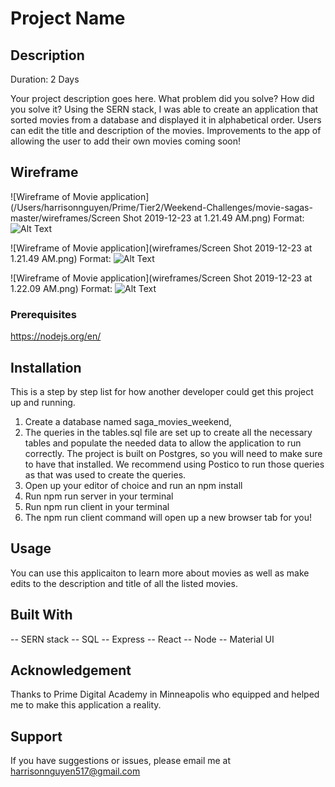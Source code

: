 # Project Name

## Description

Duration: 2 Days

Your project description goes here. What problem did you solve? How did you solve it?
Using the SERN stack, I was able to create an application that sorted movies from a database and displayed it in alphabetical order. Users can edit the title and description of the movies. Improvements to the app of allowing the user to add their own movies coming soon!

<!-- To see the fully functional site, please visit: DEPLOYED VERSION OF APP -->

## Wireframe
![Wireframe of Movie application](/Users/harrisonnguyen/Prime/Tier2/Weekend-Challenges/movie-sagas-master/wireframes/Screen Shot 2019-12-23 at 1.21.49 AM.png)
Format: ![Alt Text](url)

![Wireframe of Movie application](wireframes/Screen Shot 2019-12-23 at 1.21.49 AM.png)
Format: ![Alt Text](url)

![Wireframe of Movie application](wireframes/Screen Shot 2019-12-23 at 1.22.09 AM.png)
Format: ![Alt Text](url)

### Prerequisites

https://nodejs.org/en/

## Installation
This is a step by step list for how another developer could get this project up and running.

1. Create a database named saga_movies_weekend,
2. The queries in the tables.sql file are set up to create all the necessary tables and populate the needed data to allow the application to run correctly. The project is built on Postgres, so you will need to make sure to have that installed. We recommend using Postico to run those queries as that was used to create the queries.
3. Open up your editor of choice and run an npm install
4. Run npm run server in your terminal
5. Run npm run client in your terminal
6. The npm run client command will open up a new browser tab for you!

## Usage
You can use this applicaiton to learn more about movies as well as make edits to the description and title of all the listed movies. 

## Built With
-- SERN stack
-- SQL
-- Express
-- React
-- Node
-- Material UI

## Acknowledgement
Thanks to Prime Digital Academy in Minneapolis who equipped and helped me to make this application a reality.

## Support
If you have suggestions or issues, please email me at harrisonnguyen517@gmail.com